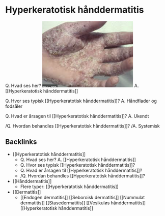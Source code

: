 # Hyperkeratotisk hånddermatitis
Q. Hvad ses her?
![](BearImages/854ADFB6-7149-45C3-AB5E-B5860E0E4781-43570-00004FDAA3B1C1A9/BD6D4ACA-A8B4-4F3E-9E37-82174CF5AB25.png)
A. [[Hyperkeratotisk hånddermatitis]]

Q. Hvor ses typisk [[Hyperkeratotisk hånddermatitis]]?
A. Håndflader og fodsåler

Q. Hvad er årsagen til [[Hyperkeratotisk hånddermatitis]]?
A. Ukendt

/Q. Hvordan behandles [[Hyperkeratotisk hånddermatitis]]?
/A. Systemisk

## Backlinks
* [[Hyperkeratotisk hånddermatitis]]
	* Q. Hvad ses her?
A. [[Hyperkeratotisk hånddermatitis]]
	* Q. Hvor ses typisk [[Hyperkeratotisk hånddermatitis]]?
	* Q. Hvad er årsagen til [[Hyperkeratotisk hånddermatitis]]?
	* /Q. Hvordan behandles [[Hyperkeratotisk hånddermatitis]]?
* [[Hånddermatitis]]
	* Flere typer:
[[Hyperkeratotisk hånddermatitis]]
* [[Dermatitis]]
	* [[Endogen dermatitis]]
	[[Seboroisk dermatitis]]
	[[Nummulat dermatitis]]
	[[Stasedermatitis]]
	[[Vesikuløs hånddermatitis]]
	[[Hyperkeratotisk hånddermatitis]]

<!-- #anki/tag/med/Derma #anki/deck/Medicine -->

<!-- {BearID:5EF3B9FF-ADFE-45C6-B3E8-74B8018D36E2-43570-00004BEC5EB7372B} -->
